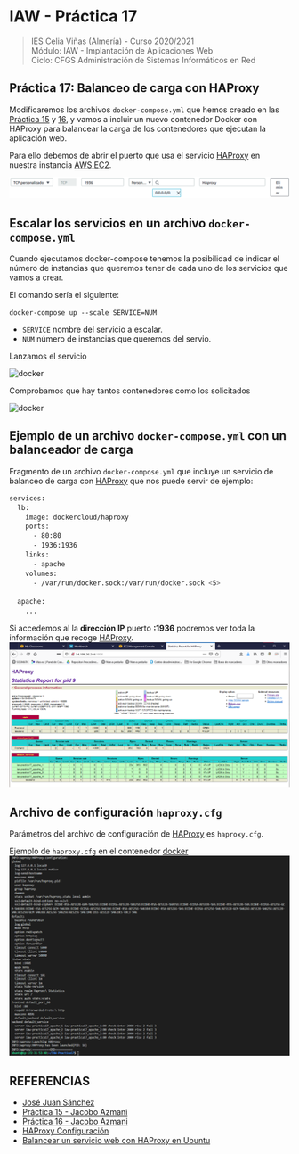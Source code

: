 # IAW - Práctica 17
>IES Celia Viñas (Almería) - Curso 2020/2021   
>Módulo: IAW - Implantación de Aplicaciones Web   
>Ciclo: CFGS Administración de Sistemas Informáticos en Red 

## Práctica 17: Balanceo de carga con HAProxy
Modificaremos los archivos ```docker-compose.yml``` que hemos creado en las [Práctica 15](https://github.com/jacobo87/IAW-Practica-Compose) y [16](https://github.com/jacobo87/IAW-Practica16), y vamos a incluir un nuevo contenedor Docker con HAProxy para balancear la carga de los contenedores que ejecutan la aplicación web.

Para ello debemos de abrir el puerto que usa el servicio [HAProxy](http://www.haproxy.org/) en nuestra instancia [AWS EC2](https://docs.aws.amazon.com/es_es/AWSEC2/latest/UserGuide/concepts.html).

![](images/ec.png "EC2")


## Escalar los servicios en un archivo ```docker-compose.yml```
Cuando ejecutamos docker-compose tenemos la posibilidad de indicar el número de instancias que queremos tener de cada uno de los servicios que vamos a crear.

El comando sería el siguiente:

```docker-compose up --scale SERVICE=NUM```

- ```SERVICE``` nombre del servicio a escalar.
- ```NUM``` número de instancias que queremos del servio.

Lanzamos el servicio 

![](images/docker2.png "docker")

Comprobamos que hay tantos contenedores como los solicitados

![](images/docker1.png "docker")

## Ejemplo de un archivo ```docker-compose.yml``` con un balanceador de carga
Fragmento de un archivo ```docker-compose.yml``` que incluye un servicio de balanceo de carga con [HAProxy](http://www.haproxy.org/) que nos puede servir de ejemplo:
```bash
services:
  lb:
    image: dockercloud/haproxy 
    ports:
      - 80:80 
      - 1936:1936 
    links:
      - apache
    volumes:
      - /var/run/docker.sock:/var/run/docker.sock <5>

  apache:
    ...
```

Si accedemos al la **dirección IP** puerto **:1936** podremos ver toda la información que recoge [HAProxy](http://www.haproxy.org/).
![](images/haproxy.png "HAProxy")

## Archivo de configuración ```haproxy.cfg```
Parámetros del archivo de configuración de [HAProxy](http://www.haproxy.org/) es ```haproxy.cfg```.

Ejemplo de ```haproxy.cfg``` en el contenedor [docker](https://www.docker.com/)
![](images/docker3.png "haproxy.cfg")

## REFERENCIAS
- [José Juan Sánchez](https://josejuansanchez.org/iaw/practica-17/index.html)
- [Práctica 15 - Jacobo Azmani](https://github.com/jacobo87/IAW-Practica-Compose)
- [Práctica 16 - Jacobo Azmani](https://github.com/jacobo87/IAW-Practica16)
- [HAProxy Configuración](http://cbonte.github.io/haproxy-dconv/2.2/configuration.html)
- [Balancear un servicio web con HAProxy en Ubuntu](https://clouding.io/hc/es/articles/360010289000-Balancear-servicio-web-con-HAProxy-en-Ubuntu-18-04)
